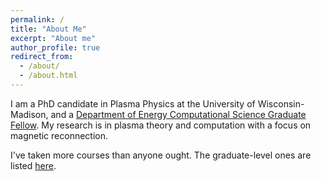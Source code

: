 ```yaml
---
permalink: /
title: "About Me"
excerpt: "About me"
author_profile: true
redirect_from: 
  - /about/
  - /about.html
---
```


I am a PhD candidate in Plasma Physics at the University of Wisconsin-Madison, and a <a href="https://www.krellinst.org/csgf/">Department of Energy Computational Science Graduate Fellow</a>. My research is in plasma theory and computation with a focus on magnetic reconnection.

I've taken more courses than anyone ought. The graduate-level ones are listed <a href="/courses/">here</a>.